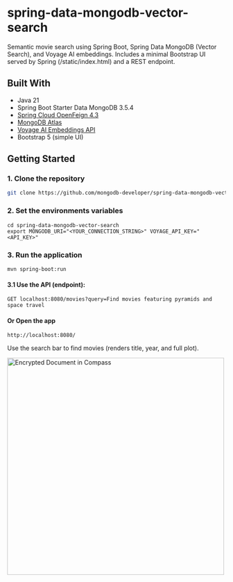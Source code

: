 # spring-data-mongodb-vector-search
Semantic movie search using Spring Boot, Spring Data MongoDB (Vector Search), and Voyage AI embeddings.
Includes a minimal Bootstrap UI served by Spring (/static/index.html) and a REST endpoint.


## Built With

- Java 21
- Spring Boot Starter Data MongoDB 3.5.4
- [Spring Cloud OpenFeign 4.3](https://spring.io/projects/spring-cloud-openfeign)
- [MongoDB Atlas](https://www.mongodb.com/cloud/atlas/register) 
- [Voyage AI Embeddings API](https://www.voyageai.com/)
- Bootstrap 5 (simple UI)

## Getting Started
### 1. Clone the repository

```bash
git clone https://github.com/mongodb-developer/spring-data-mongodb-vector-search.git
```

### 2. Set the environments variables
```
cd spring-data-mongodb-vector-search
export MONGODB_URI="<YOUR_CONNECTION_STRING>" VOYAGE_API_KEY="<API_KEY>"
```

### 3. Run the application
```
mvn spring-boot:run
```

#### 3.1 Use the API (endpoint):

```
GET localhost:8080/movies?query=Find movies featuring pyramids and space travel
```

#### Or Open the app
```
http://localhost:8080/
```
Use the search bar to find movies (renders title, year, and full plot).

<img src="docs/img/webApp.png" alt="Encrypted Document in Compass" width="500"/> 






 
 